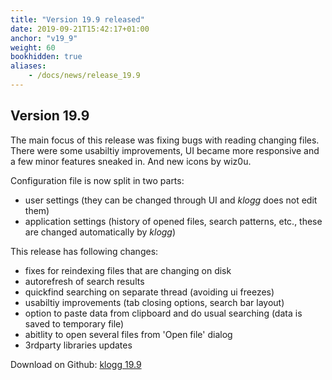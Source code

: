 ```yaml
---
title: "Version 19.9 released"
date: 2019-09-21T15:42:17+01:00
anchor: "v19_9"
weight: 60
bookhidden: true
aliases:
    - /docs/news/release_19.9
---
```


## Version 19.9

The main focus of this release was fixing bugs with reading changing files.
There were some usabiltiy improvements, UI became more responsive
and a few minor features sneaked in. And new icons by wiz0u.

Configuration file is now split in two parts:

 - user settings (they can be changed through UI and _klogg_ does not edit them)
 - application settings (history of opened files, search patterns, etc.,
 these are changed automatically by _klogg_)

This release has following changes:

 - fixes for reindexing files that are changing on disk
 - autorefresh of search results
 - quickfind searching on separate thread (avoiding ui freezes)
 - usabiltiy improvements (tab closing options, search bar layout)
 - option to paste data from clipboard and do usual searching (data is saved to temporary file)
 - abitlity to open several files from 'Open file' dialog
 - 3rdparty libraries updates


Download on Github: [klogg 19.9](https://github.com/brangr/klogg/releases/tag/v19.9)

